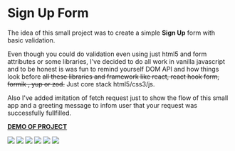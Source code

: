 # Sign Up Form

The idea of this small project was to create a simple  **Sign Up** form with basic validation. 

Even though you could do validation even using just html5 and form attributes or some libraries, I've decided to do all work in vanilla javascript and to be honest is was fun to remind yourself DOM API and how things look before ~~all these libraries and framework like react, react hook form, formik , yup or zod.~~ Just core stack html5/css3/js.

Also I've added imitation of fetch request just to show the flow of this small app and a greeting message to infom user that your request was successfully fullfilled.

[**DEMO OF PROJECT**](https://alex-rubanov.github.io/sign-up-form/)

<img src="https://res.cloudinary.com/dnolckuaa/image/upload/v1696711795/sign-up-01_tvs1se.png" />
<img src="https://res.cloudinary.com/dnolckuaa/image/upload/v1696711795/sign-up-02_zjhktu.png" />
<img src="https://res.cloudinary.com/dnolckuaa/image/upload/v1696711795/sign-up-03_aberg0.png" />
<img src="https://res.cloudinary.com/dnolckuaa/image/upload/v1696711795/sign-up-04_p23fal.png" />
<img src="https://res.cloudinary.com/dnolckuaa/image/upload/v1696711795/sign-up-05_mqjeot.png" />
<img src="https://res.cloudinary.com/dnolckuaa/image/upload/v1696711795/sign-up-06_rkp4v8.png" />
